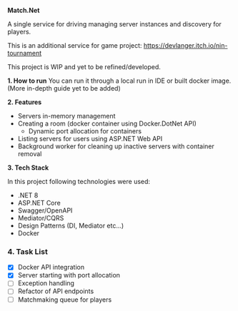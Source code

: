 **Match.Net**

A single service for driving managing server instances and discovery for players.

This is an additional service for game project: https://devlanger.itch.io/nin-tournament

This project is WIP and yet to be refined/developed.

**1. How to run**
You can run it through a local run in IDE or built docker image.
(More in-depth guide yet to be added)

**2. Features**
- Servers in-memory management
- Creating a room (docker container using Docker.DotNet API)
  - Dynamic port allocation for containers
- Listing servers for users using ASP.NET Web API
- Background worker for cleaning up inactive servers with container removal

**3. Tech Stack**

In this project following technologies were used:
- .NET 8
- ASP.NET Core
- Swagger/OpenAPI
- Mediator/CQRS
- Design Patterns (DI, Mediator etc...)
- Docker

### 4. Task List

- [X] Docker API integration
- [X] Server starting with port allocation
- [ ] Exception handling
- [ ] Refactor of API endpoints
- [ ] Matchmaking queue for players 
